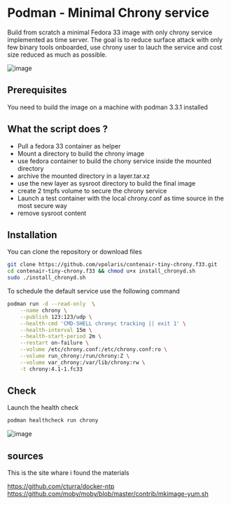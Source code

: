 # Podman - Minimal Chrony service
Build from scratch a minimal Fedora 33 image with only chrony service implemented as time server. The goal is to reduce surface attack with only few binary tools onboarded, use chrony user to lauch the service and cost size reduced as much as possible.

![image](https://user-images.githubusercontent.com/73080749/147420710-87af57fb-e789-40d9-8868-7c2773f9fa45.png)

## Prerequisites
You need to build the image on a machine with podman 3.3.1 installed

## What the script does ?
 - Pull a fedora 33 container as helper
 - Mount a directory to build the chrony image
 - use fedora container to build the chony service inside the mounted directory
 - archive the mounted directory in a layer.tar.xz
 - use the new layer as sysroot directory to build the final image
 - create 2 tmpfs volume to secure the chrony service
 - Launch a test container with the local chrony.conf as time source in the most secure way
 - remove sysroot content

## Installation

You can clone the repository or download files 

``` sh
git clone https://github.com/vpolaris/contenair-tiny-chrony.f33.git
cd contenair-tiny-chrony.f33 && chmod u+x install_chronyd.sh 
sudo ./install_chronyd.sh
```
To schedule the default service use the following command

``` sh
podman run -d --read-only  \
    --name chrony \
    --publish 123:123/udp \
    --health-cmd 'CMD-SHELL chronyc tracking || exit 1' \
    --health-interval 15m \
    --health-start-period 2m \
    --restart on-failure \
    --volume /etc/chrony.conf:/etc/chrony.conf:ro \
    --volume run_chrony:/run/chrony:Z \
    --volume var_chrony:/var/lib/chrony:rw \
    -t chrony:4.1-1.fc33
```

## Check
Launch the health check
``` sh
podman healthcheck run chrony
```
![image](https://user-images.githubusercontent.com/73080749/147881721-cd2772a1-7704-48a5-8d73-f3965fca958e.png)

## sources
This is the site whare i found the materials

https://github.com/cturra/docker-ntp
https://github.com/moby/moby/blob/master/contrib/mkimage-yum.sh



